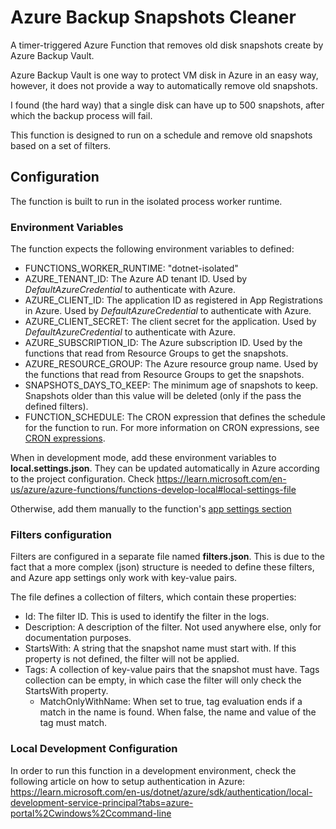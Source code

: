 # Azure Backup Snapshots Cleaner

A timer-triggered Azure Function that removes old disk snapshots create by Azure Backup Vault.

Azure Backup Vault is one way to protect VM disk in Azure in an easy way, however, it does not provide a way to automatically remove old snapshots. 

I found (the hard way) that a single disk can have up to 500 snapshots, after which the backup process will fail.

This function is designed to run on a schedule and remove old snapshots based on a set of filters.

## Configuration
The function is built to run in the isolated process worker runtime.

### Environment Variables
The function expects the following environment variables to defined:
- FUNCTIONS_WORKER_RUNTIME: "dotnet-isolated"
- AZURE_TENANT_ID: The Azure AD tenant ID. Used by _DefaultAzureCredential_ to authenticate with Azure.
- AZURE_CLIENT_ID: The application ID as registered in App Registrations in Azure. Used by _DefaultAzureCredential_ to authenticate with Azure.
- AZURE_CLIENT_SECRET: The client secret for the application. Used by _DefaultAzureCredential_ to authenticate with Azure.
- AZURE_SUBSCRIPTION_ID: The Azure subscription ID. Used by the functions that read from Resource Groups to get the snapshots.
- AZURE_RESOURCE_GROUP: The Azure resource group name. Used by the functions that read from Resource Groups to get the snapshots.
- SNAPSHOTS_DAYS_TO_KEEP: The minimum age of snapshots to keep. Snapshots older than this value will be deleted (only if the pass the defined filters).
- FUNCTION_SCHEDULE: The CRON expression that defines the schedule for the function to run. For more information on CRON expressions, see [CRON expressions](https://learn.microsoft.com/en-us/azure/azure-functions/functions-bindings-timer?tabs=python-v2%2Cisolated-process%2Cnodejs-v4&pivots=programming-language-csharp#ncrontab-expressions).

When in development mode, add these environment variables to **local.settings.json**.
They can be updated automatically in Azure according to the project configuration. Check https://learn.microsoft.com/en-us/azure/azure-functions/functions-develop-local#local-settings-file

Otherwise, add them manually to the function's [app settings section](https://learn.microsoft.com/en-us/azure/azure-functions/functions-how-to-use-azure-function-app-settings?tabs=portal#settings)

### Filters configuration
Filters are configured in a separate file named **filters.json**. This is due to the fact that a more complex (json) structure is needed to define these filters, and Azure app settings only work with key-value pairs.

The file defines a collection of filters, which contain these properties:
- Id: The filter ID. This is used to identify the filter in the logs.
- Description: A description of the filter. Not used anywhere else, only for documentation purposes.
- StartsWith: A string that the snapshot name must start with. If this property is not defined, the filter will not be applied.
- Tags: A collection of key-value pairs that the snapshot must have. Tags collection can be empty, in which case the filter will only check the StartsWith property.
  -	MatchOnlyWithName: When set to true, tag evaluation ends if a match in the name is found. When false, the name and value of the tag must match.

### Local Development Configuration
In order to run this function in a development environment, check the following article on how to setup authentication in Azure:
https://learn.microsoft.com/en-us/dotnet/azure/sdk/authentication/local-development-service-principal?tabs=azure-portal%2Cwindows%2Ccommand-line



